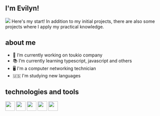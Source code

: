 ## I'm Evilyn!
<img src="file:///home/toukdev/Downloads/Banner%20para%20LinkedIn%20para%20Centro%20de%20Crises%20sobre%20Enchentes%20Roxo%20Tom%20%C3%9Anico%20Minimalista.png">
Here's my start! In addition to my initial projects, there are also some projects where I apply my practical knowledge.

## about me
- 📌 I’m currently working on toukio company
- 📚 I’m currently learning typescript, javascript and others
- 🖥 I'm a computer networking technician
- 🇺🇸 I'm studying new languages

## technologies and tools
<div width="100%" display="flex" gap="10px">
<img height="30px" width="30px" src="https://cdn.jsdelivr.net/gh/devicons/devicon/icons/nodejs/nodejs-original.svg" />  
<img height="30px" width="30px" src="https://cdn.jsdelivr.net/gh/devicons/devicon/icons/react/react-original.svg" />
<img height="30px" width="30px" src="https://cdn.jsdelivr.net/gh/devicons/devicon/icons/javascript/javascript-original.svg" />
<img height="30px" width="30px" src="https://cdn.jsdelivr.net/gh/devicons/devicon/icons/typescript/typescript-original.svg" />
<img height="30px" width="30px" src="https://cdn.jsdelivr.net/gh/devicons/devicon/icons/linux/linux-original.svg" />
</div>
